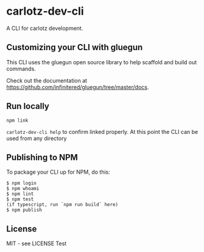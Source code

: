 # carlotz-dev-cli

A CLI for carlotz development.

## Customizing your CLI with gluegun

This CLI uses the gluegun open source library to help scaffold and build out commands.

Check out the documentation at <https://github.com/infinitered/gluegun/tree/master/docs>.

## Run locally

`npm link`

`carlotz-dev-cli help` to confirm linked properly. At this point the CLI can be used from any directory

## Publishing to NPM

To package your CLI up for NPM, do this:

```shell
$ npm login
$ npm whoami
$ npm lint
$ npm test
(if typescript, run `npm run build` here)
$ npm publish
```

## License

MIT - see LICENSE Test

